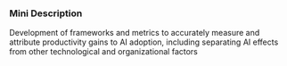 ### Mini Description

Development of frameworks and metrics to accurately measure and attribute productivity gains to AI adoption, including separating AI effects from other technological and organizational factors

